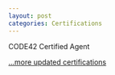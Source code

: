 ```yaml
---
layout: post
categories: Certifications
---
```

CODE42 Certified Agent

[...more updated certifications](https://www.credly.com/users/kam-salisbury/badges)
